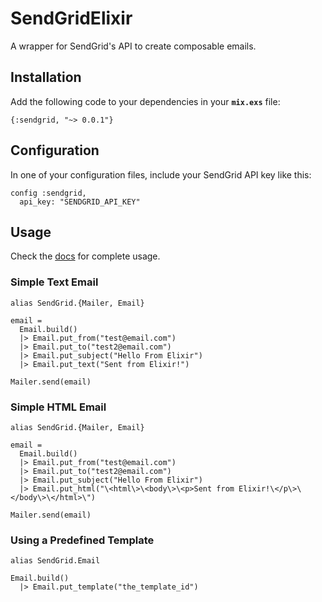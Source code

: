 # SendGridElixir

A wrapper for SendGrid's API to create composable emails.

## Installation

Add the following code to your dependencies in your **`mix.exs`** file:


    {:sendgrid, "~> 0.0.1"}


## Configuration

In one of your configuration files, include your SendGrid API key like this:


    config :sendgrid,
      api_key: "SENDGRID_API_KEY"


## Usage

Check the [docs](https://hexdocs.pm/sendgrid/) for complete usage.

### Simple Text Email


    alias SendGrid.{Mailer, Email}
    
    email = 
      Email.build()
      |> Email.put_from("test@email.com")
      |> Email.put_to("test2@email.com")
      |> Email.put_subject("Hello From Elixir")
      |> Email.put_text("Sent from Elixir!")
      
    Mailer.send(email)


### Simple HTML Email


    alias SendGrid.{Mailer, Email}
    
    email = 
      Email.build()
      |> Email.put_from("test@email.com")
      |> Email.put_to("test2@email.com")
      |> Email.put_subject("Hello From Elixir")
      |> Email.put_html("\<html\>\<body\>\<p>Sent from Elixir!\</p\>\</body\>\</html>\")
      
    Mailer.send(email)


### Using a Predefined Template


    alias SendGrid.Email
    
    Email.build()
      |> Email.put_template("the_template_id")
